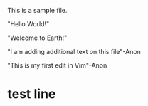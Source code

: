 This is a sample file.

"Hello World!"

"Welcome to Earth!"

"I am adding additional text on this file"-Anon 

"This is my first edit in Vim"-Anon
# test line
